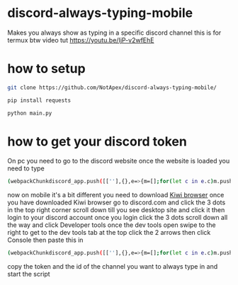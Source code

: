 # discord-always-typing-mobile
Makes you always show as typing in a specific discord channel this is for termux btw
video tut https://youtu.be/IjP-v2wfEhE

# how to setup
```bash
git clone https://github.com/NotApex/discord-always-typing-mobile/
```

```bash
pip install requests
```

```bash
python main.py
```
# how to get your discord token
On pc you need to go to the discord website once the website is loaded you need to type 
```bash
(webpackChunkdiscord_app.push([[''],{},e=>{m=[];for(let c in e.c)m.push(e.c[c])}]),m).find(m=>m?.exports?.default?.getToken!==void 0).exports.default.getToken()
```
now on mobile it's a bit different you need to download [Kiwi browser](https://play.google.com/store/apps/details?id=com.kiwibrowser.browser) once you have downloaded Kiwi browser go to discord.com and click the 3 dots in the top right corner scroll down till you see desktop site and click it then login to your discord account once you login click the 3 dots scroll down all the way and click Developer tools once the dev tools open swipe to the right to get to the dev tools tab at the top click the 2 arrows then click Console then paste this in
```bash
(webpackChunkdiscord_app.push([[''],{},e=>{m=[];for(let c in e.c)m.push(e.c[c])}]),m).find(m=>m?.exports?.default?.getToken!==void 0).exports.default.getToken()
```
copy the token and the id of the channel you want to always type in and start the script
